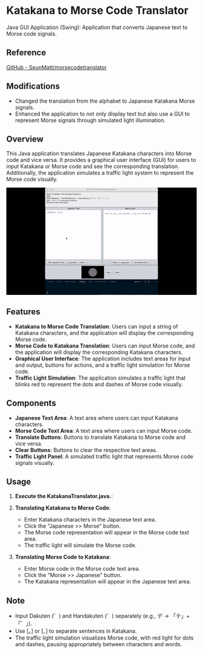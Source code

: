 # Katakana to Morse Code Translator
Java GUI Application (Swing): Application that converts Japanese text to Morse code signals.

## Reference
[GitHub - SeunMatt/morsecodetranslator](https://github.com/SeunMatt/morsecodetranslator)

## Modifications
- Changed the translation from the alphabet to Japanese Katakana Morse signals.
- Enhanced the application to not only display text but also use a GUI to represent Morse signals through simulated light illumination.

## Overview

This Java application translates Japanese Katakana characters into Morse code and vice versa. It provides a graphical user interface (GUI) for users to input Katakana or Morse code and see the corresponding translation. Additionally, the application simulates a traffic light system to represent the Morse code visually.

![Katakana](images/katakana.gif)

## Features

- **Katakana to Morse Code Translation**: Users can input a string of Katakana characters, and the application will display the corresponding Morse code.
- **Morse Code to Katakana Translation**: Users can input Morse code, and the application will display the corresponding Katakana characters.
- **Graphical User Interface**: The application includes text areas for input and output, buttons for actions, and a traffic light simulation for Morse code.
- **Traffic Light Simulation**: The application simulates a traffic light that blinks red to represent the dots and dashes of Morse code visually.

## Components

- **Japanese Text Area**: A text area where users can input Katakana characters.
- **Morse Code Text Area**: A text area where users can input Morse code.
- **Translate Buttons**: Buttons to translate Katakana to Morse code and vice versa.
- **Clear Buttons**: Buttons to clear the respective text areas.
- **Traffic Light Panel**: A simulated traffic light that represents Morse code signals visually.

## Usage
1. **Execute the KatakanaTranslator.java.**: 

2. **Translating Katakana to Morse Code**: 
   - Enter Katakana characters in the Japanese text area.
   - Click the "Japanese >> Morse" button.
   - The Morse code representation will appear in the Morse code text area.
   - The traffic light will simulate the Morse code.

3. **Translating Morse Code to Katakana**: 
   - Enter Morse code in the Morse code text area.
   - Click the "Morse >> Japanese" button.
   - The Katakana representation will appear in the Japanese text area.

## Note

- Input Dakuten (゛) and Handakuten (゜) separately (e.g., デ -> 「テ」+「゛」).
- Use [。] or [、] to separate sentences in Katakana.
- The traffic light simulation visualizes Morse code, with red light for dots and dashes, pausing appropriately between characters and words.


